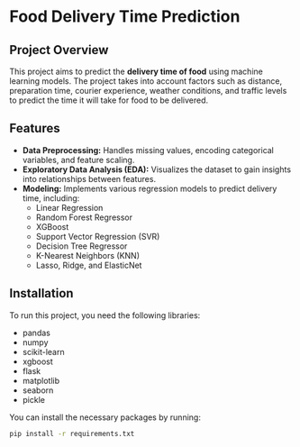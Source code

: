 # Food Delivery Time Prediction

## Project Overview

This project aims to predict the **delivery time of food** using machine learning models. The project takes into account factors such as distance, preparation time, courier experience, weather conditions, and traffic levels to predict the time it will take for food to be delivered.

## Features

- **Data Preprocessing:** Handles missing values, encoding categorical variables, and feature scaling.
- **Exploratory Data Analysis (EDA):** Visualizes the dataset to gain insights into relationships between features.
- **Modeling:** Implements various regression models to predict delivery time, including:
    - Linear Regression
    - Random Forest Regressor
    - XGBoost
    - Support Vector Regression (SVR)
    - Decision Tree Regressor
    - K-Nearest Neighbors (KNN)
    - Lasso, Ridge, and ElasticNet


## Installation

To run this project, you need the following libraries:

- pandas
- numpy
- scikit-learn
- xgboost
- flask
- matplotlib
- seaborn
- pickle

You can install the necessary packages by running:

```bash
pip install -r requirements.txt
